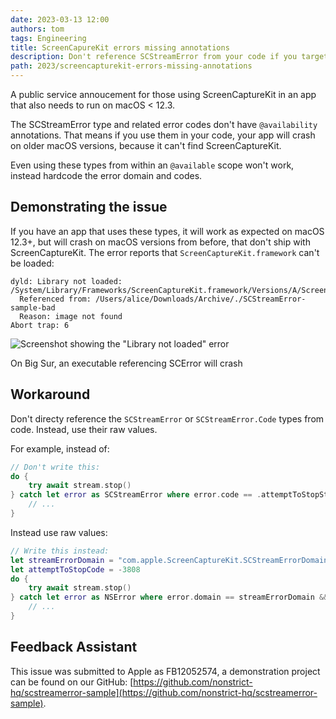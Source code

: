 ```yaml
---
date: 2023-03-13 12:00
authors: tom
tags: Engineering
title: ScreenCapureKit errors missing annotations
description: Don't reference SCStreamError from your code if you target older macOS versions.
path: 2023/screencapturekit-errors-missing-annotations
---
```


A public service annoucement for those using ScreenCaptureKit in an app that also needs to run on macOS < 12.3.

The SCStreamError type and related error codes don't have `@availability` annotations. That means if you use them in your code, your app will crash on older macOS versions, because it can't find ScreenCaptureKit.

Even using these types from within an `@available` scope won't work, instead hardcode the error domain and codes.

## Demonstrating the issue

If you have an app that uses these types, it will work as expected on macOS 12.3+, but will crash on macOS versions from before, that don't ship with ScreenCaptureKit. The error reports that `ScreenCaptureKit.framework` can't be loaded:

```
dyld: Library not loaded: /System/Library/Frameworks/ScreenCaptureKit.framework/Versions/A/ScreenCaptureKit
  Referenced from: /Users/alice/Downloads/Archive/./SCStreamError-sample-bad
  Reason: image not found
Abort trap: 6
```

![Screenshot showing the "Library not loaded" error](/images/blog/dyld-no-screencapturekit.png)
<figcaption>On Big Sur, an executable referencing SCError will crash</figcaption>

## Workaround

Don't directy reference the `SCStreamError` or `SCStreamError.Code` types from code. Instead, use their raw values.

For example, instead of:

```swift
// Don't write this:
do {
    try await stream.stop()
} catch let error as SCStreamError where error.code == .attemptToStopStreamState {
    // ...
}
```

Instead use raw values:
```swift
// Write this instead:
let streamErrorDomain = "com.apple.ScreenCaptureKit.SCStreamErrorDomain"
let attemptToStopCode = -3808
do {
    try await stream.stop()
} catch let error as NSError where error.domain == streamErrorDomain && error.code == attemptToStopCode {
    // ...
}
```

## Feedback Assistant

This issue was submitted to Apple as FB12052574, a demonstration project can be found on our GitHub: [https://github.com/nonstrict-hq/scstreamerror-sample](https://github.com/nonstrict-hq/scstreamerror-sample).
